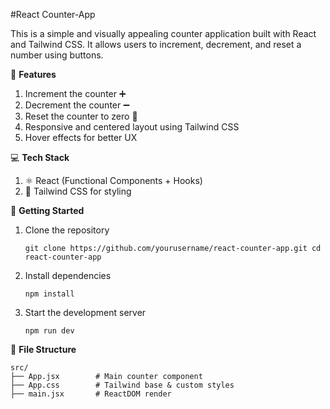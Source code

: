 #React Counter-App

This is a simple and visually appealing counter application built with React and Tailwind CSS. It allows users to increment, decrement, and reset a number using buttons.

🚀 **Features**
1. Increment the counter ➕
2. Decrement the counter ➖
3. Reset the counter to zero 🔁
4. Responsive and centered layout using Tailwind CSS
5. Hover effects for better UX

 💻 **Tech Stack**
 1. ⚛️ React (Functional Components + Hooks)
 2. 🎨 Tailwind CSS for styling

 📝 **Getting Started**
 1. Clone the repository
    
    `git clone https://github.com/yourusername/react-counter-app.git
     cd react-counter-app`
 2. Install dependencies
    
     `npm install`
 4. Start the development server
    
    `npm run dev`

 📁 **File Structure**
 
  ```
 src/
├── App.jsx        # Main counter component
├── App.css        # Tailwind base & custom styles
├── main.jsx       # ReactDOM render




